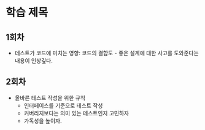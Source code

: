 # 학습 제목

## 1회차

- 테스트가 코드에 미치는 영향: 코드의 결합도 - 좋은 설계에 대한 사고를 도와준다는 내용이 인상깊다.

## 2회차

- 올바른 테스트 작성을 위한 규칙
  - 인터페이스를 기준으로 테스트 작성
  - 커버리지보다는 의미 있는 테스트인지 고민하자
  - 가독성을 높이자.
